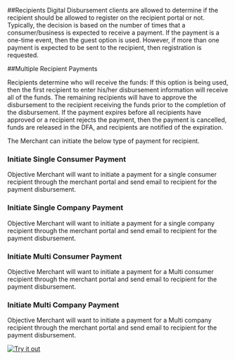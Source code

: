
##Recipients
Digital Disbursement clients are allowed to determine if the recipient should be allowed to register on the recipient portal or not.  Typically, the decision is based on the number of times that a consumer/business is expected to receive a payment.   If the payment is a one-time event, then the guest option is used.   However, if more than one payment is expected to be sent to the recipient, then registration is requested.

##Multiple Recipient Payments

Recipients determine who will receive the funds:   If this option is being used, then the first recipient to enter his/her disbursement information will receive all of the funds.  The remaining recipients will have to approve the disbursement to the recipient receiving the funds prior to the completion of the disbursement.  If the payment expires before all recipients have approved or a recipient rejects the payment, then the payment is cancelled, funds are released in the DFA, and recipients are notified of the expiration. 

The Merchant can initiate the below type of payment for recipient.

### Initiate Single Consumer Payment

Objective Merchant will want to initiate a payment for a single consumer recipient through the merchant portal and send email to recipient for the payment disbursement.


### Initiate Single Company Payment

Objective Merchant will want to initiate a payment for a single company recipient through the merchant portal and send email to recipient for the payment disbursement.

### Initiate Multi Consumer Payment

Objective Merchant will want to initiate a payment for a Multi consumer recipient through the merchant portal and send email to recipient for the payment disbursement.

### Initiate Multi Company Payment

Objective Merchant will want to initiate a payment for a Multi company recipient through the merchant portal and send email to recipient for the payment disbursement.

[![Try it out](../../../../assets/images/button.png)](../api/?type=post&path=/ddp/v1/payments)
